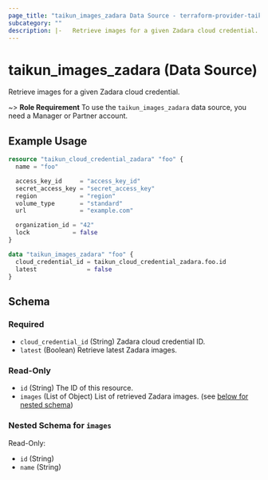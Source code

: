 ```yaml
---
page_title: "taikun_images_zadara Data Source - terraform-provider-taikun"
subcategory: ""
description: |-   Retrieve images for a given Zadara cloud credential.
---
```


# taikun_images_zadara (Data Source)

Retrieve images for a given Zadara cloud credential.

~> **Role Requirement** To use the `taikun_images_zadara` data source, you need a Manager or Partner account.

## Example Usage

```terraform
resource "taikun_cloud_credential_zadara" "foo" {
  name = "foo"

  access_key_id     = "access_key_id"
  secret_access_key = "secret_access_key"
  region            = "region"
  volume_type       = "standard"
  url               = "example.com"

  organization_id = "42"
  lock            = false
}

data "taikun_images_zadara" "foo" {
  cloud_credential_id = taikun_cloud_credential_zadara.foo.id
  latest              = false
}
```

<!-- schema generated by tfplugindocs -->
## Schema

### Required

- `cloud_credential_id` (String) Zadara cloud credential ID.
- `latest` (Boolean) Retrieve latest Zadara images.

### Read-Only

- `id` (String) The ID of this resource.
- `images` (List of Object) List of retrieved Zadara images. (see [below for nested schema](#nestedatt--images))

<a id="nestedatt--images"></a>
### Nested Schema for `images`

Read-Only:

- `id` (String)
- `name` (String)


